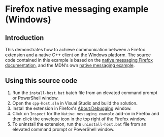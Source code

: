 # Firefox native messaging example (Windows)

## Introduction

This demonstrates how to achieve communication between a Firefox extension and a native C++ client on the Windows platform. The source code contained in this example is based on the [native messaging Firefox documentation](https://developer.mozilla.org/en-US/docs/Mozilla/Add-ons/WebExtensions/Native_messaging), and the MDN's own [native messaging example](https://github.com/mdn/webextensions-examples/tree/master/native-messaging).

## Using this source code

1. Run the `install-host.bat` batch file from an elevated command prompt or PowerShell window.
2. Open the `cpp-host.sln` in Visual Studio and build the solution.
3. Install the extension in Firefox's [About:Debugging](about:debugging#/runtime/this-firefox) window.
4. Click on `Inspect` for the `Native messaging example` add-on in Firefox and then click the envelope icon in the top right of the Firefox window.
5. To uninstall the extension, run the `uninstall-host.bat` file from an elevated command prompt or PowerShell window.
